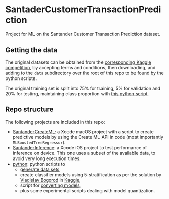 # SantaderCustomerTransactionPrediction
Project for ML on the Santander Customer Transaction Prediction dataset.

## Getting the data

The original datasets can be obtained from the [corresponding Kaggle competition](https://www.kaggle.com/c/santander-customer-transaction-prediction/overview), by accepting terms and conditions, then downloading, and adding to the `data` subdirectory over the root of this repo to be found by the python scripts.

The original training set is split into 75% for training, 5% for validation and 20% for testing, maintaining class proportion with [this python script](python/pre.py).

## Repo structure

The following projects are included in this repo:

- [SantanderCreateML](SantanderCreateML): a Xcode macOS project with a script to create predictive models by using the Create ML API in code (most importantly `MLBoostedTreeRegressor`).
- [SantanderInference](SantanderInference): a Xcode iOS project to test performance of inference on device. This one uses a subset of the available data, to avoid very long execution times.
- [python](python): python scripts to 
  - [generate data sets](python/pre.py),
  - create classifier models using 5-stratification as per the solution by [Vladislav Bogorod](https://www.kaggle.com/bogorodvo) in [Kaggle](https://www.kaggle.com/bogorodvo/starter-code-saving-and-loading-lgb-xgb-cb),
  - script for [converting models](convert_classifiers), 
  - plus some experimental scripts dealing with model quantization.
